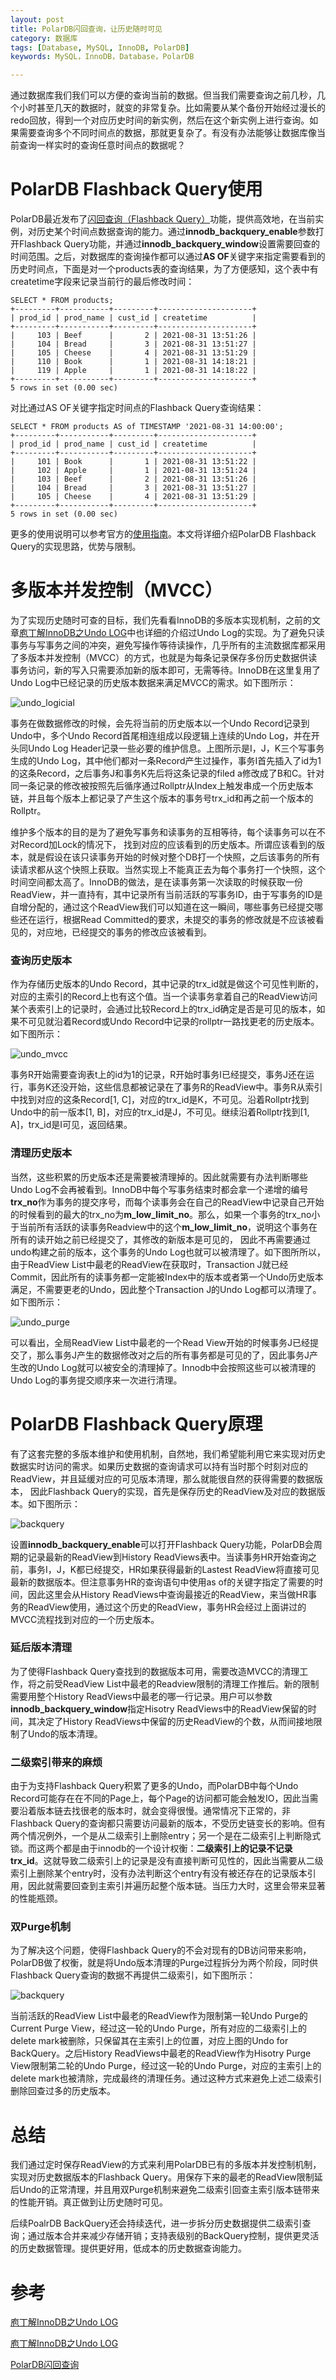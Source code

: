 ```yaml
---
layout: post
title: PolarDB闪回查询，让历史随时可见
category: 数据库
tags: [Database, MySQL, InnoDB, PolarDB]
keywords: MySQL，InnoDB，Database，PolarDB

---
```


通过数据库我们我们可以方便的查询当前的数据。但当我们需要查询之前几秒，几个小时甚至几天的数据时，就变的非常复杂。比如需要从某个备份开始经过漫长的redo回放，得到一个对应历史时间的新实例，然后在这个新实例上进行查询。如果需要查询多个不同时间点的数据，那就更复杂了。有没有办法能够让数据库像当前查询一样实时的查询任意时间点的数据呢？

# PolarDB Flashback Query使用

PolarDB最近发布了[闪回查询（Flashback Query）](https://help.aliyun.com/document_detail/342785.htm)功能，提供高效地，在当前实例，对历史某个时间点数据查询的能力。通过**innodb_backquery_enable**参数打开Flashback Query功能，并通过**innodb_backquery_window**设置需要回查的时间范围。之后，对数据库的查询操作都可以通过**AS OF**关键字来指定需要看到的历史时间点，下面是对一个products表的查询结果，为了方便感知，这个表中有createtime字段来记录当前行的最后修改时间：

```
SELECT * FROM products;
+---------+-----------+---------+---------------------+
| prod_id | prod_name | cust_id | createtime          |
+---------+-----------+---------+---------------------+
|     103 | Beef      |       2 | 2021-08-31 13:51:26 |
|     104 | Bread     |       3 | 2021-08-31 13:51:27 |
|     105 | Cheese    |       4 | 2021-08-31 13:51:29 |
|     110 | Book      |       1 | 2021-08-31 14:18:21 |
|     119 | Apple     |       1 | 2021-08-31 14:18:22 |
+---------+-----------+---------+---------------------+
5 rows in set (0.00 sec)
```

对比通过AS OF关键字指定时间点的Flashback Query查询结果：

```
SELECT * FROM products AS of TIMESTAMP '2021-08-31 14:00:00';
+---------+-----------+---------+---------------------+
| prod_id | prod_name | cust_id | createtime          |
+---------+-----------+---------+---------------------+
|     101 | Book      |       1 | 2021-08-31 13:51:22 |
|     102 | Apple     |       1 | 2021-08-31 13:51:24 |
|     103 | Beef      |       2 | 2021-08-31 13:51:26 |
|     104 | Bread     |       3 | 2021-08-31 13:51:27 |
|     105 | Cheese    |       4 | 2021-08-31 13:51:29 |
+---------+-----------+---------+---------------------+
5 rows in set (0.00 sec)
```

更多的使用说明可以参考官方的[使用指南](https://help.aliyun.com/document_detail/342785.html)。本文将详细介绍PolarDB Flashback Query的实现思路，优势与限制。



# 多版本并发控制（MVCC）

为了实现历史随时可查的目标，我们先看看InnoDB的多版本实现机制，之前的文章[庖丁解InnoDB之Undo LOG](http://catkang.github.io/2021/10/30/mysql-undo.html)中也详细的介绍过Undo Log的实现。为了避免只读事务与写事务之间的冲突，避免写操作等待读操作，几乎所有的主流数据库都采用了多版本并发控制（MVCC）的方式，也就是为每条记录保存多份历史数据供读事务访问，新的写入只需要添加新的版本即可，无需等待。InnoDB在这里复用了Undo Log中已经记录的历史版本数据来满足MVCC的需求。如下图所示：

![undo_logicial](http://catkang.github.io/assets/img/innodb_undo/undo_logical.png)

事务在做数据修改的时候，会先将当前的历史版本以一个Undo Record记录到Undo中，多个Undo Record首尾相连组成以段逻辑上连续的Undo Log，并在开头同Undo Log Header记录一些必要的维护信息。上图所示是I，J，K三个写事务生成的Undo Log，其中他们都对一条Record产生过操作，事务I首先插入了id为1的这条Record，之后事务J和事务K先后将这条记录的filed a修改成了B和C。针对同一条记录的修改被按照先后循序通过Rollptr从Index上触发串成一个历史版本链，并且每个版本上都记录了产生这个版本的事务号trx_id和再之前一个版本的Rollptr。

维护多个版本的目的是为了避免写事务和读事务的互相等待，每个读事务可以在不对Record加Lock的情况下， 找到对应的应该看到的历史版本。所谓应该看到的版本，就是假设在该只读事务开始的时候对整个DB打一个快照，之后该事务的所有读请求都从这个快照上获取。当然实现上不能真正去为每个事务打一个快照，这个时间空间都太高了。InnoDB的做法，是在读事务第一次读取的时候获取一份ReadView，并一直持有，其中记录所有当前活跃的写事务ID，由于写事务的ID是自增分配的，通过这个ReadView我们可以知道在这一瞬间，哪些事务已经提交哪些还在运行，根据Read Committed的要求，未提交的事务的修改就是不应该被看见的，对应地，已经提交的事务的修改应该被看到。



### 查询历史版本

作为存储历史版本的Undo Record，其中记录的trx_id就是做这个可见性判断的，对应的主索引的Record上也有这个值。当一个读事务拿着自己的ReadView访问某个表索引上的记录时，会通过比较Record上的trx_id确定是否是可见的版本，如果不可见就沿着Record或Undo Record中记录的rollptr一路找更老的历史版本。如下图所示：

![undo_mvcc](http://catkang.github.io/assets/img/innodb_undo/undo_mvcc.png)

事务R开始需要查询表t上的id为1的记录，R开始时事务I已经提交，事务J还在运行，事务K还没开始，这些信息都被记录在了事务R的ReadView中。事务R从索引中找到对应的这条Record[1, C]，对应的trx_id是K，不可见。沿着Rollptr找到Undo中的前一版本[1, B]，对应的trx_id是J，不可见。继续沿着Rollptr找到[1, A]，trx_id是I可见，返回结果。



### 清理历史版本

当然，这些积累的历史版本还是需要被清理掉的。因此就需要有办法判断哪些Undo Log不会再被看到。InnoDB中每个写事务结束时都会拿一个递增的编号**trx_no**作为事务的提交序号，而每个读事务会在自己的ReadView中记录自己开始的时候看到的最大的trx_no为**m_low_limit_no**。那么，如果一个事务的trx_no小于当前所有活跃的读事务Readview中的这个**m_low_limit_no**，说明这个事务在所有的读开始之前已经提交了，其修改的新版本是可见的， 因此不再需要通过undo构建之前的版本，这个事务的Undo Log也就可以被清理了。如下图所所以，由于ReadView List中最老的ReadView在获取时，Transaction J就已经Commit，因此所有的读事务都一定能被Index中的版本或者第一个Undo历史版本满足，不需要更老的Undo，因此整个Transaction J的Undo Log都可以清理了。如下图所示：

![undo_purge](http://catkang.github.io/assets/img/innodb_undo/undo_purge.png)

可以看出，全局ReadView List中最老的一个Read View开始的时候事务J已经提交了，那么事务J产生的数据修改对之后的所有事务都是可见的了，因此事务J产生改的Undo Log就可以被安全的清理掉了。Innodb中会按照这些可以被清理的Undo Log的事务提交顺序来一次进行清理。



# PolarDB Flashback Query原理

有了这套完整的多版本维护和使用机制，自然地，我们希望能利用它来实现对历史数据实时访问的需求。如果历史数据的查询请求可以持有当时那个时刻对应的ReadView，并且延缓对应的可见版本清理，那么就能很自然的获得需要的数据版本， 因此Flashback Query的实现，首先是保存历史的ReadView及对应的数据版本。如下图所示：

![backquery](http://catkang.github.io/assets/img/backquery/backquery1.png)

设置**innodb_backquery_enable**可以打开Flashback Query功能，PolarDB会周期的记录最新的ReadView到History ReadViews表中。当读事务HR开始查询之前，事务I，J，K都已经提交，HR如果获得最新的Lastest ReadView将直接可见最新的数据版本。但注意事务HR的查询语句中使用as of的关键字指定了需要的时间，因此这里会从History ReadViews中查询最接近的ReadView，来当做HR事务的ReadView使用，通过这个历史的ReadView，事务HR会经过上面讲过的MVCC流程找到对应的一个历史版本。



### 延后版本清理

为了使得Flashback Query查找到的数据版本可用，需要改造MVCC的清理工作，将之前受ReadView List中最老的Readview限制的清理工作推后。新的限制需要用整个History ReadViews中最老的哪一行记录。用户可以参数**innodb_backquery_window**指定Hisotry ReadViews中的ReadView保留的时间，其决定了History ReadViews中保留的历史ReadView的个数，从而间接地限制了Undo的版本清理。



### 二级索引带来的麻烦

由于为支持Flashback Query积累了更多的Undo，而PolarDB中每个Undo Record可能存在在不同的Page上，每个Page的访问都可能会触发IO，因此当需要沿着版本链去找很老的版本时，就会变得很慢。通常情况下正常的，非Flashback Query的查询都只需要访问最新的版本，不受历史链变长的影响。但有两个情况例外，一个是从二级索引上删除entry；另一个是在二级索引上判断隐式锁。而这两个都是由于innodb的一个设计权衡：**二级索引上的记录不记录trx_id**。这就导致二级索引上的记录是没有直接判断可见性的，因此当需要从二级索引上删除某个entry时，没有办法判断这个entry有没有被还存在的记录版本引用，因此就需要回查到主索引并遍历起整个版本链。当压力大时，这里会带来显著的性能瓶颈。



### 双Purge机制

为了解决这个问题，使得Flashback Query的不会对现有的DB访问带来影响，PolarDB做了权衡，就是将Undo版本清理的Purge过程拆分为两个阶段，同时供Flashback Query查询的数据不再提供二级索引，如下图所示：

![backquery](http://catkang.github.io/assets/img/backquery/backquery2.png)

当前活跃的ReadView List中最老的ReadView作为限制第一轮Undo Purge的Current Purge View，经过这一轮的Undo Purge，所有对应的二级索引上的delete mark被删除，只保留其在主索引上的位置，对应上图的Undo for BackQuery。之后History ReadViews中最老的ReadView作为Hisotry Purge View限制第二轮的Undo Purge，经过这一轮的Undo Purge，对应的主索引上的delete mark也被清除，完成最终的清理任务。通过这种方式来避免上述二级索引删除回查过多的历史版本。



# 总结

我们通过定时保存ReadView的方式来利用PolarDB已有的多版本并发控制机制，实现对历史数据版本的Flashback Query。用保存下来的最老的ReadView限制延后Undo的正常清理，并且用双Purge机制来避免二级索引回查主索引版本链带来的性能开销。真正做到让历史随时可见。

后续PoalrDB BackQuery还会持续迭代，进一步拆分历史数据提供二级索引查询；通过版本合并来减少存储开销；支持表级别的BackQuery控制，提供更灵活的历史数据管理。提供更好用，低成本的历史数据查询能力。





# 参考

[庖丁解InnoDB之Undo LOG](https://zhuanlan.zhihu.com/p/427911093)

[庖丁解InnoDB之Undo LOG](http://catkang.github.io/2021/10/30/mysql-undo.html)

[PolarDB闪回查询](https://help.aliyun.com/document_detail/342785.html)



